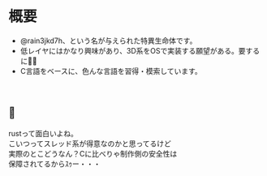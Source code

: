 <h1>概要</h1>

* @rain3jkd7h、という名が与えられた特異生命体です。
* 低レイヤにはかなり興味があり、3D系をOSで実装する願望がある。要するに🐴🦌
* C言語をベースに、色んな言語を習得・模索しています。
<br>

<h2>🐌</h2>
rustって面白いよね。<br>
こいつってスレッド系が得意なのかと思ってるけど<br>
実際のとこどうなん？Cに比べりゃ制作側の安全性は<br>
保障されてるからｽｩー・・・<br>

<!---
rain3jkd7h/rain3jkd7h is a ✨ special ✨ repository because its `README.md` (this file) appears on your GitHub profile.
You can click the Preview link to take a look at your changes.
--->
